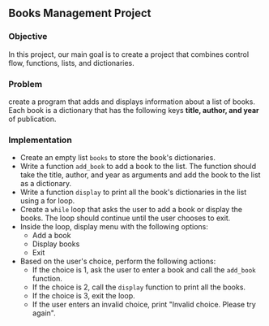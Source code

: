 ## Books Management Project
### Objective
In this project, our main goal is to create a project that combines control flow, functions, lists, and dictionaries.

### Problem
create a program that adds and displays information about a list of books. Each book is a dictionary that has the following keys **title, author, and year** of publication.

### Implementation

- Create an empty list `books` to store the book's dictionaries.
- Write a function `add_book` to add a book to the list. The function should take the title, author, and year as arguments and add the book to the list as a dictionary.
- Write a function `display` to print all the book's dictionaries in the list using a for loop.
- Create a `while` loop that asks the user to add a book or display the books. The loop should continue until the user chooses to exit.
- Inside the loop, display menu with the following options:
  * Add a book
  * Display books
  * Exit
- Based on the user's choice, perform the following actions:
  * If the choice is 1, ask the user to enter a book and call the `add_book` function.
  * If the choice is 2, call the `display` function to print all the books.
  * If the choice is 3, exit the loop.
  * If the user enters an invalid choice, print "Invalid choice. Please try again".

